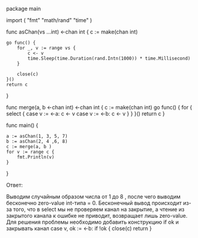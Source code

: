 package main

import (
	"fmt"
	"math/rand"
	"time"
)

func asChan(vs ...int) <-chan int {
	c := make(chan int)

	go func() {
		for _, v := range vs {
			c <- v
			time.Sleep(time.Duration(rand.Intn(1000)) * time.Millisecond)
		}

		close(c)
	}()
	return c
}

func merge(a, b <-chan int) <-chan int {
	c := make(chan int)
	go func() {
		for {
			select {
			case v := <-a:
				c <- v
			case v := <-b:
				c <- v
			}
		}
	}()
	return c
}

func main() {

	a := asChan(1, 3, 5, 7)
	b := asChan(2, 4 ,6, 8)
	c := merge(a, b )
	for v := range c {
		fmt.Println(v)
	}
}

Ответ:

Выводим случайным образом числа от 1 до 8
, после чего выводим бесконечно zero-value int-типа = 0.
Бесконечный вывод происходит из-за того, 
что в select мы не проверяем канал на закрытие,
а чтение из закрытого канала к ошибке не приводит, возвращает лишь zero-value.
Для решения проблемы необходимо добавить конструкцию if ok и закрывать канал
case v, ok := <-b:
    if !ok { 
        close(c) 
        return 
  }